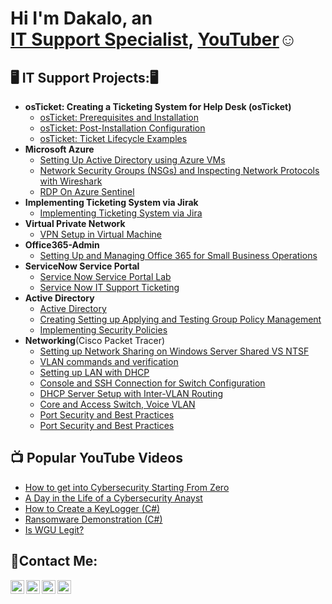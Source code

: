 <h1>Hi I'm Dakalo, an <br/><a href="https://github.com/Dakalo-Ndonde15/">IT Support Specialist</a>,  <a href="https://www.youtube.com/@dakalondonde">YouTuber</a>☺</h1>

<h2>🖥️ IT Support Projects:🖥️</h2>

- <b>osTicket: Creating a Ticketing System for Help Desk (osTicket)</b>
  - [osTicket: Prerequisites and Installation](https://github.com/Dakalo-Ndonde15/osTicket-Prereqs)
  - [osTicket: Post-Installation Configuration](https://github.com/Dakalo-Ndonde15/Post-Install-Config)
  - [osTicket: Ticket Lifecycle Examples](https://github.com/Dakalo-Ndonde15/Ticket-Lifecycle-Examples)
- <b>Microsoft Azure </b>
  - [Setting Up Active Directory using Azure VMs](https://github.com/Dakalo-Ndonde15/Configure-AD)
  - [Network Security Groups (NSGs) and Inspecting Network Protocols with Wireshark](https://github.com/Dakalo-Ndonde15/Azure-Network-Protocols)
  - [RDP On Azure Sentinel](https://github.com/Dakalo-Ndonde15/RDP-on-Azure-Sentinel)
- <b>Implementing Ticketing System via Jirak</b>
  - [Implementing Ticketing System via Jira](https://github.com/Dakalo-Ndonde15/Ticketing-System)
- <b>Virtual Private Network</b>
  - [VPN Setup in Virtual Machine](https://github.com/Dakalo-Ndonde15/Setting-Up-A-VPN)
- <b>Office365-Admin</b>
   - [Setting Up and Managing Office 365 for Small Business Operations](https://github.com/Dakalo-Ndonde15/O365-Admin)
- <b>ServiceNow Service Portal</b>
   - [Service Now Service Portal Lab ](https://github.com/Dakalo-Ndonde15/ServiceNow-Service-Portal)
   - [Service Now IT Support Ticketing ](https://github.com/Dakalo-Ndonde15/ServiceNow-Ticketing)
- <b>Active Directory</b>
   - [Active Directory ](https://github.com/Dakalo-Ndonde15/Active-Directory)
   - [Creating Setting up Applying and Testing Group Policy Management](https://github.com/Dakalo-Ndonde15/Group-Policy-Management)
   -  [Implementing Security Policies](https://github.com/Dakalo-Ndonde15/Security-Policies)
-  <b>Networking</b>(Cisco Packet Tracer)
   - [Setting up Network Sharing on Windows Server Shared VS NTSF](https://github.com/Dakalo-Ndonde15/Network-Sharing)
   - [VLAN commands and verification](https://github.com/Dakalo-Ndonde15/Switch-Configuration)
   - [Setting up LAN with DHCP](https://github.com/Dakalo-Ndonde15/LAN-Setup)
   - [Console and SSH Connection for Switch Configuration](https://github.com/Dakalo-Ndonde15/SSH-Switch-Config)
   - [DHCP Server Setup with Inter-VLAN Routing](https://github.com/Dakalo-Ndonde15/DHCP-Server-Setup)
   - [Core and Access Switch, Voice VLAN](https://github.com/Dakalo-Ndonde15/VLAN-Configuration)
   - [Port Security and Best Practices](https://github.com/Dakalo-Ndonde15/Port-Security)
   - [Port Security and Best Practices](https://github.com/Dakalo-Ndonde15/Port-Security)


  
  

<h2>📺 Popular YouTube Videos</h2>

- [How to get into Cybersecurity Starting From Zero](https://www.youtube.com/watch?v=a83ASGn_V_s)
- [A Day in the Life of a Cybersecurity Anayst](https://www.youtube.com/watch?v=uHy3oM7NnoU)
- [How to Create a KeyLogger (C#)](https://www.youtube.com/watch?v=N-L9hklSlNk)
- [Ransomware Demonstration (C#)](https://www.youtube.com/watch?v=OfvdQeh79s0)
- [Is WGU Legit?](https://www.youtube.com/watch?v=E2MwRWxDBkA)

<h2> 🤳Contact Me:</h2>

[<img align="left" alt="DakaloNdonde | YouTube" width="22px" src="https://cdn.jsdelivr.net/npm/simple-icons@v3/icons/youtube.svg" />][youtube]
[<img align="left" alt="DakaloNdonde | Twitter" width="22px" src="https://cdn.jsdelivr.net/npm/simple-icons@v3/icons/twitter.svg" />][twitter]
[<img align="left" alt="Dakalondonde | LinkedIn" width="22px" src="https://cdn.jsdelivr.net/npm/simple-icons@v3/icons/linkedin.svg" />][linkedin]
[<img align="left" alt="Dakalondonde | Instagram" width="22px" src="https://cdn.jsdelivr.net/npm/simple-icons@v3/icons/instagram.svg" />][instagram]

[twitter]: https://twitter.com/joshmadakor
[youtube]: https://www.youtube.com/c/joshmadakor
[instagram]: https://www.instagram.com/its_phildas_universe/
[linkedin]: https://linkedin.com/in/joshmadakor

<!--
**Dakalo-Ndonde15/Dakalo-Ndonde15** is a ✨ _special_ ✨ repository because its `README.md` (this file) appears on your GitHub profile.

Here are some ideas to get you started:

- 🔭 I’m currently working on ...
- 🌱 I’m currently learning ...
- 👯 I’m looking to collaborate on ...
- 🤔 I’m looking for help with ...
- 💬 Ask me about ...
- 📫 How to reach me: ...
- 😄 Pronouns: ...
- ⚡ Fun fact: ...
-->
